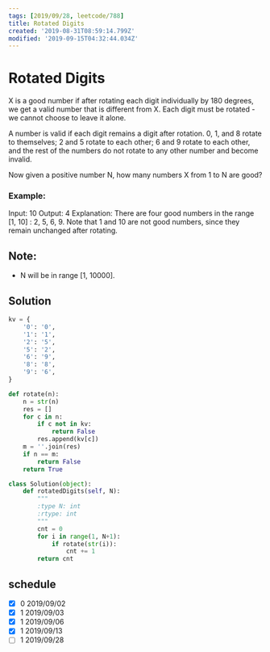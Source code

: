 ```yaml
---
tags: [2019/09/28, leetcode/788]
title: Rotated Digits
created: '2019-08-31T08:59:14.799Z'
modified: '2019-09-15T04:32:44.034Z'
---
```


# Rotated Digits

X is a good number if after rotating each digit individually by 180 degrees, we get a valid number that is different from X.  Each digit must be rotated - we cannot choose to leave it alone.

A number is valid if each digit remains a digit after rotation. 0, 1, and 8 rotate to themselves; 2 and 5 rotate to each other; 6 and 9 rotate to each other, and the rest of the numbers do not rotate to any other number and become invalid.

Now given a positive number N, how many numbers X from 1 to N are good?

### Example:

Input: 10
Output: 4
Explanation:
There are four good numbers in the range [1, 10] : 2, 5, 6, 9.
Note that 1 and 10 are not good numbers, since they remain unchanged after rotating.

## Note:

* N  will be in range [1, 10000].


## Solution

```python
kv = {
    '0': '0',
    '1': '1',
    '2': '5',
    '5': '2',
    '6': '9',
    '8': '8',
    '9': '6',
}

def rotate(n):
    n = str(n)
    res = []
    for c in n:
        if c not in kv:
            return False
        res.append(kv[c])
    m = ''.join(res)
    if n == m:
        return False
    return True

class Solution(object):
    def rotatedDigits(self, N):
        """
        :type N: int
        :rtype: int
        """
        cnt = 0
        for i in range(1, N+1):
            if rotate(str(i)):
                cnt += 1
        return cnt
```

## schedule

* [x] 0 2019/09/02
* [x] 1 2019/09/03
* [x] 1 2019/09/06
* [x] 1 2019/09/13
* [ ] 1 2019/09/28
